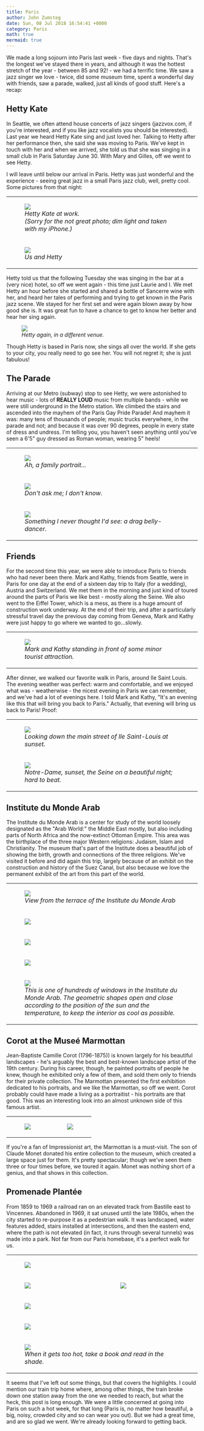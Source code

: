 ```yaml
---
title: Paris
author: John Zumsteg
date: Sun, 08 Jul 2018 16:54:41 +0000
category: Paris
math: true
mermaid: true
---
```

We made a long sojourn into Paris last week - five days and nights. That's the longest we've stayed there in years, and although it was the hottest stretch of the year - between 85 and 92! - we had a terrific time. We saw a jazz singer we love - twice, did some museum time, spent a wonderful day with friends, saw a parade, walked, just all kinds of good stuff. Here's a recap:
<h2>Hetty Kate</h2>
In Seattle, we often attend house concerts of jazz singers (jazzvox.com, if you're interested, and if you like jazz vocalists you should be interested). Last year we heard Hetty Kate sing and just loved her. Talking to Hetty after her performance then, she said she was moving to Paris. We've kept in touch with her and when we arrived, she told us that she was singing in a small club in Paris Saturday June 30. With Mary and Gilles, off we went to see Hetty.

I will leave until below our arrival in Paris. Hetty was just wonderful and the experience - seeing great jazz in a small Paris jazz club, well, pretty cool. Some pictures from that night:
<table>
<tbody>
<tr>
<td>

<figure>
	<img src="{{site.url}}/assets/images/2018/07/IMG_1909.jpg"/>
	<figcaption><em>Hetty Kate at work. <br />(Sorry for the not great photo; dim light and taken with my iPhone.)</em></figcaption>
</figure>

</td>
</tr>
<tr>
<td>

<figure>
	<img src="{{site.url}}/assets/images/2018/07/IMG_1927.jpg"/>
	<figcaption><em>Us and Hetty</em></figcaption>
</figure>

</td>
</tr>
</tbody>
</table>
Hetty told us that the following Tuesday she was singing in the bar at a (very nice) hotel, so off we went again - this time just Laurie and I. We met Hetty an hour before she started and shared a bottle of Sancerre wine with her, and heard her tales of performing and trying to get known in the Paris jazz scene. We stayed for her first set and were again blown away by how good she is. It was great fun to have a chance to get to know her better and hear her sing again.

<figure>
	<img src="{{site.url}}/assets/images/2018/07/IMG_1943.jpg"/>
	<figcaption><em>Hetty again, in a different venue.</em></figcaption>
</figure>



Though Hetty is based in Paris now, she sings all over the world. If she gets to your city, you really need to go see her. You will not regret it; she is just fabulous!
<h2>The Parade</h2>
Arriving at our Metro (subway) stop to see Hetty, we were astonished to hear music - lots of <strong>REALLY LOUD</strong> music from multiple bands - while we were still underground in the Metro station. We climbed the stairs and ascended into the mayhem of the Paris Gay Pride Parade! And mayhem it was: many tens of thousands of people; music trucks everywhere, in the parade and not; and because it was over 90 degrees, people in every state of dress and undress. I'm telling you, you haven't seen anything until you've seen a 6'5" guy dressed as Roman woman, wearing 5" heels!
<table>
<tbody>
<tr>
<td>

<figure>
	<img src="{{site.url}}/assets/images/2018/07/IMG_1924.jpg"/>
	<figcaption><em>Ah, a family portrait...</em></figcaption>
</figure>

</td>
</tr>
<tr>
<td>

<figure>
	<img src="{{site.url}}/assets/images/2018/07/IMG_1921.jpg"/>
	<figcaption><em>Don't ask me; I don't know.</em></figcaption>
</figure>

</td>
</tr>
<tr>
<td>

<figure>
	<img src="{{site.url}}/assets/images/2018/07/IMG_E1919.jpg"/>
	<figcaption><em>Something I never thought I'd see: a drag belly-dancer.</em></figcaption>
</figure>

</td>
</tr>
</tbody>
</table>
<h2>Friends</h2>
For the second time this year, we were able to introduce Paris to friends who had never been there. Mark and Kathy, friends from Seattle, were in Paris for one day at the end of a sixteen day trip to Italy (for a wedding), Austria and Switzerland. We met them in the morning and just kind of toured around the parts of Paris we like best - mostly along the Seine. We also went to the Eiffel Tower, which is a mess, as there is a huge amount of construction work underway. At the end of their trip, and after a particularly stressful travel day the previous day coming from Geneva, Mark and Kathy were just happy to go where we wanted to go...slowly.
<table>
<tbody>
<tr>
<td>

<figure>
	<img src="{{site.url}}/assets/images/2018/07/DSC00683.jpg"/>
	<figcaption><em>Mark and Kathy standing in front of some minor tourist attraction.</em></figcaption>
</figure>

</td>
</tr>
</tbody>
</table>
After dinner, we walked our favorite walk in Paris, around Ile Saint Louis. The evening weather was perfect: warm and comfortable, and we enjoyed what was - weatherwise - the nicest evening in Paris we can remember, and we've had a lot of evenings here. I told Mark and Kathy, "It's an evening like this that will bring you back to Paris." Actually, that evening will bring us back to Paris!
Proof:
<table>
<tbody>
<tr>
<td>

<figure>
	<img src="{{site.url}}/assets/images/2018/07/IMG_1995.jpg"/>
	<figcaption><em>Looking down the main street of Ile Saint-Louis at sunset.</em></figcaption>
</figure>

</td>
</tr>
<tr>
<td>

<figure>
	<img src="{{site.url}}/assets/images/2018/07/IMG_2069.jpg"/>
	<figcaption><em>Notre-Dame, sunset, the Seine on a beautiful night; hard to beat.</em></figcaption>
</figure>

</td>
<td></td>
</tr>
</tbody>
</table>
<h2>Institute du Monde Arab</h2>
The Institute du Monde Arab is a center for study of the world loosely designated as the "Arab World:" the Middle East mostly, but also including parts of North Africa and the now-extinct Ottoman Empire. This area was the birthplace of the three major Western religions: Judaism, Islam and Christianity. The museum that's part of the Institute does a beautiful job of showing the birth, growth and connections of the three religions. We've visited it before and did again this trip, largely because of an exhibit on the construction and history of the Suez Canal, but also because we love the permanent exhibit of the art from this part of the world.
<table>
<tbody>
<tr>
<td colspan="2">

<figure>
	<img src="{{site.url}}/assets/images/2018/07/DSC00627.jpg"/>
	<figcaption><em>View from the terrace of the Institute du Monde Arab</em></figcaption>
</figure>

</td>
</tr>
<tr>
<td><figure>
	<img src="{{site.url}}/assets/images/2018/07/DSC00640.jpg"/>
	<figcaption></figcaption>
</figure>

</td>
</tr>
<tr>
<td><figure>
	<img src="{{site.url}}/assets/images/2018/07/DSC00634.jpg"/>
	<figcaption></figcaption>
</figure>

</td>
</tr>
<tr>
<td><figure>
	<img src="{{site.url}}/assets/images/2018/07/DSC00637.jpg"/>
	<figcaption></figcaption>
</figure>

</td>
</tr>
<tr>
<td>

<figure>
	<img src="{{site.url}}/assets/images/2018/07/DSC00629.jpg"/>
	<figcaption><em>This is one of hundreds of windows in the Institute du Monde Arab. The geometric shapes open and close according to the position of the sun and the temperature, to keep the interior as cool as possible.</em></figcaption>
</figure>

</td>
</tr>
</tbody>
</table>
<h2>Corot at the Museé Marmottan</h2>
Jean-Baptiste Camille Corot (1796-1875)) is known largely for his beautiful landscapes - he's arguably the best and best-known landscape artist of the 19th century. During his career, though, he painted portraits of people he knew, though he exhibited only a few of them, and sold them only to friends for their private collection. The Marmottan presented the first exhibition dedicated to his portraits, and we like the Marmottan, so off we went. Corot probably could have made a living as a portraitist - his portraits are that good. This was an interesting look into an almost unknown side of this famous artist.
<table>
<tbody>
<tr>
<td><figure>
	<img src="{{site.url}}/assets/images/2018/07/corot-2-e1531068695433.jpg"/>
	<figcaption></figcaption>
</figure>

</td>
<td><figure>
	<img src="{{site.url}}/assets/images/2018/07/lady-blue-e1531068261764.jpg"/>
	<figcaption></figcaption>
</figure>

</td>
</tr>
</tbody>
</table>
If you're a fan of Impressionist art, the Marmottan is a must-visit. The son of Claude Monet donated his entire collection to the museum, which created a large space just for them. It's pretty spectacular; though we've seen them three or four times before, we toured it again. Monet was nothing short of a genius, and that shows in this collection.
<h2>Promenade Plantée</h2>
From 1859 to 1969 a railroad ran on an elevated track from Bastille east to Vincennes. Abandoned in 1969, it sat unused until the late 1980s, when the city started to re-purpose it as a pedestrian walk. It was landscaped, water features added, stairs installed at intersections, and then the eastern end, where the path is not elevated (in fact, it runs through several tunnels) was made into a park. Not far from our Paris homebase, it's a perfect walk for us.
<table>
<tbody>
<tr>
<td colspan="2"><figure>
	<img src="{{site.url}}/assets/images/2018/07/DSC00653.jpg"/>
	<figcaption></figcaption>
</figure>

</td>
</tr>
<tr>
<td><figure>
	<img src="{{site.url}}/assets/images/2018/07/DSC00650.jpg"/>
	<figcaption></figcaption>
</figure>

</td>
<td><figure>
	<img src="{{site.url}}/assets/images/2018/07/DSC00661.jpg"/>
	<figcaption></figcaption>
</figure>

</td>
</tr>
<tr>
<td colspan="2"><figure>
	<img src="{{site.url}}/assets/images/2018/07/DSC00664.jpg"/>
	<figcaption></figcaption>
</figure>

</td>
</tr>
<tr>
<td colspan="2"><figure>
	<img src="{{site.url}}/assets/images/2018/07/DSC00657.jpg"/>
	<figcaption></figcaption>
</figure>

</td>
</tr>
<tr>
<td colspan="2">

<figure>
	<img src="{{site.url}}/assets/images/2018/07/DSC00659.jpg"/>
	<figcaption><em>When it gets too hot, take a book and read in the shade.</em></figcaption>
</figure>

</td>
</tr>
</tbody>
</table>
It seems that I've left out some things, but that covers the highlights. I could mention our train trip home where, among other things, the train broke down one station away from the one we needed to reach, but what the heck, this post is long enough. We were a little concerned at going into Paris on such a hot week, for that long (Paris is, no matter how beautiful, a big, noisy, crowded city and so can wear you out). But we had a great time, and are so glad we went. We're already looking forward to getting back.
